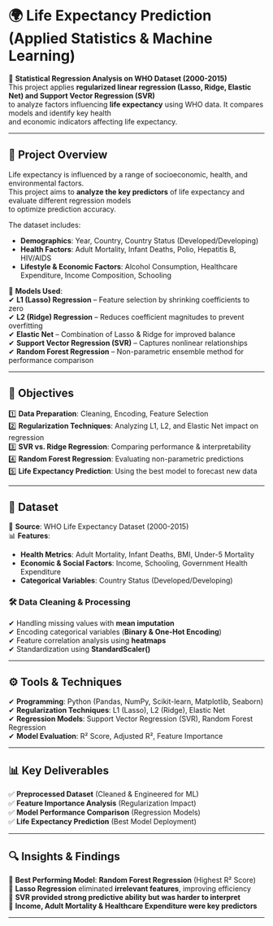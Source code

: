 # 🌍 Life Expectancy Prediction (Applied Statistics & Machine Learning)  

🚀 **Statistical Regression Analysis on WHO Dataset (2000-2015)**  
This project applies **regularized linear regression (Lasso, Ridge, Elastic Net) and Support Vector Regression (SVR)**  
to analyze factors influencing **life expectancy** using WHO data. It compares models and identify key health  
and economic indicators affecting life expectancy.

---

## 📖 Project Overview  

Life expectancy is influenced by a range of socioeconomic, health, and environmental factors.  
This project aims to **analyze the key predictors** of life expectancy and evaluate different regression models  
to optimize prediction accuracy.

The dataset includes:
- **Demographics**: Year, Country, Country Status (Developed/Developing)  
- **Health Factors**: Adult Mortality, Infant Deaths, Polio, Hepatitis B, HIV/AIDS  
- **Lifestyle & Economic Factors**: Alcohol Consumption, Healthcare Expenditure, Income Composition, Schooling  

📌 **Models Used**:  
✔ **L1 (Lasso) Regression** – Feature selection by shrinking coefficients to zero  
✔ **L2 (Ridge) Regression** – Reduces coefficient magnitudes to prevent overfitting  
✔ **Elastic Net** – Combination of Lasso & Ridge for improved balance  
✔ **Support Vector Regression (SVR)** – Captures nonlinear relationships  
✔ **Random Forest Regression** – Non-parametric ensemble method for performance comparison  

---

## 🎯 Objectives  

1️⃣ **Data Preparation**: Cleaning, Encoding, Feature Selection  
2️⃣ **Regularization Techniques**: Analyzing L1, L2, and Elastic Net impact on regression  
3️⃣ **SVR vs. Ridge Regression**: Comparing performance & interpretability  
4️⃣ **Random Forest Regression**: Evaluating non-parametric predictions  
5️⃣ **Life Expectancy Prediction**: Using the best model to forecast new data  

---

## 📂 Dataset  

📌 **Source**: WHO Life Expectancy Dataset (2000-2015)  
📊 **Features**:  
- **Health Metrics**: Adult Mortality, Infant Deaths, BMI, Under-5 Mortality  
- **Economic & Social Factors**: Income, Schooling, Government Health Expenditure  
- **Categorical Variables**: Country Status (Developed/Developing)  

### 🛠️ **Data Cleaning & Processing**  
✔ Handling missing values with **mean imputation**  
✔ Encoding categorical variables (**Binary & One-Hot Encoding**)  
✔ Feature correlation analysis using **heatmaps**  
✔ Standardization using **StandardScaler()**  

---

## ⚙️ Tools & Techniques  

✔ **Programming**: Python (Pandas, NumPy, Scikit-learn, Matplotlib, Seaborn)  
✔ **Regularization Techniques**: L1 (Lasso), L2 (Ridge), Elastic Net  
✔ **Regression Models**: Support Vector Regression (SVR), Random Forest Regression  
✔ **Model Evaluation**: R² Score, Adjusted R², Feature Importance  

---

## 📊 Key Deliverables  

✅ **Preprocessed Dataset** (Cleaned & Engineered for ML)  
✅ **Feature Importance Analysis** (Regularization Impact)  
✅ **Model Performance Comparison** (Regression Models)  
✅ **Life Expectancy Prediction** (Best Model Deployment)  

---

## 🔍 Insights & Findings  

📌 **Best Performing Model**: **Random Forest Regression** (Highest R² Score)  
📌 **Lasso Regression** eliminated **irrelevant features**, improving efficiency  
📌 **SVR provided strong predictive ability but was harder to interpret**  
📌 **Income, Adult Mortality & Healthcare Expenditure were key predictors**  

---
